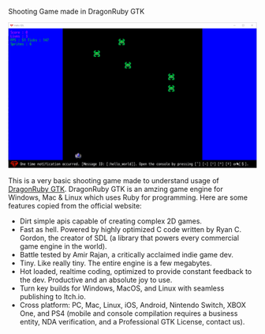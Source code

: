 Shooting Game made in DragonRuby GTK

![](./preview.gif)

This is a very basic shooting game made to understand usage of [DragonRuby GTK](https://dragonruby.itch.io/dragonruby-gtk).
DragonRuby GTK is an amzing game engine for Windows, Mac & Linux which uses Ruby for programming.
Here are some features copied from the official website:

* Dirt simple apis capable of creating complex 2D games.
* Fast as hell. Powered by highly optimized C code written by Ryan C. Gordon, the creator of SDL (a library that powers every commercial game engine in the world).
* Battle tested by Amir Rajan, a critically acclaimed indie game dev.
* Tiny. Like really tiny. The entire engine is a few megabytes.
* Hot loaded, realtime coding, optimized to provide constant feedback to the dev. Productive and an absolute joy to use.
* Turn key builds for Windows, MacOS, and Linux with seamless publishing to Itch.io.
* Cross platform: PC, Mac, Linux, iOS, Android, Nintendo Switch, XBOX One, and PS4 (mobile and console compilation requires a business entity, NDA verification, and a Professional GTK License, contact us).